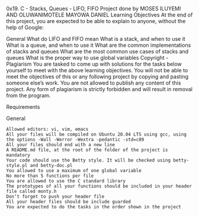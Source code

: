 0x19. C - Stacks, Queues - LIFO, FIFO
Project done by MOSES ILUYEMI AND OLUWANIMOTELE MAYOWA DANIEL
Learning Objectives
	At the end of this project, you are expected to be able to explain to anyone, without the help of Google:

General
	What do LIFO and FIFO mean
	What is a stack, and when to use it
	What is a queue, and when to use it
	What are the common implementations of stacks and queues
	What are the most common use cases of stacks and queues
	What is the proper way to use global variables
	Copyright - Plagiarism
	You are tasked to come up with solutions for the tasks below yourself to meet with the above learning objectives.
	You will not be able to meet the objectives of this or any following project by copying and pasting someone else’s work.
	You are not allowed to publish any content of this project.
	Any form of plagiarism is strictly forbidden and will result in removal from the program.

Requirements

General

	Allowed editors: vi, vim, emacs
	All your files will be compiled on Ubuntu 20.04 LTS using gcc, using the options -Wall -Werror -Wextra -pedantic -std=c89
	All your files should end with a new line
	A README.md file, at the root of the folder of the project is mandatory
	Your code should use the Betty style. It will be checked using betty-style.pl and betty-doc.pl
	You allowed to use a maximum of one global variable
	No more than 5 functions per file
	You are allowed to use the C standard library
	The prototypes of all your functions should be included in your header file called monty.h
	Don’t forget to push your header file
	All your header files should be include guarded
	You are expected to do the tasks in the order shown in the project
